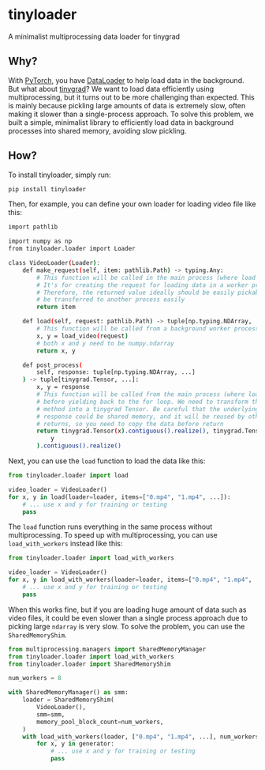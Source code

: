 # tinyloader
A minimalist multiprocessing data loader for tinygrad

## Why?

With [PyTorch](https://pytorch.org), you have [DataLoader](https://docs.pytorch.org/tutorials/beginner/basics/data_tutorial.html) to help load data in the background.
But what about [tinygrad](https://github.com/tinygrad/tinygrad/)?
We want to load data efficiently using multiprocessing, but it turns out to be more challenging than expected.
This is mainly because pickling large amounts of data is extremely slow, often making it slower than a single-process approach.
To solve this problem, we built a simple, minimalist library to efficiently load data in background processes into shared memory, avoiding slow pickling.

## How?

To install tinyloader, simply run:

```bash
pip install tinyloader
```

Then, for example, you can define your own loader for loading video file like this:

```bash
import pathlib

import numpy as np
from tinyloader.loader import Loader

class VideoLoader(Loader):
    def make_request(self, item: pathlib.Path) -> typing.Any:
        # This function will be called in the main process (where load or load_with_worker is invoked)
        # It's for creating the request for loading data in a worker process.
        # Therefore, the returned value ideally should be easily pickable so that it can
        # be transferred to another process easily
        return item

    def load(self, request: pathlib.Path) -> tuple[np.typing.NDArray, ...]:
        # This function will be called from a background worker process if multiprocessing is used,
        x, y = load_video(request)
        # both x and y need to be numpy.ndarray
        return x, y

    def post_process(
        self, response: tuple[np.typing.NDArray, ...]
    ) -> tuple[tinygrad.Tensor, ...]:
        x, y = response
        # This function will be called from the main process (where load or load_with_worker is invoked)
        # before yielding back to the for loop. We need to transform the response returned from the `load`
        # method into a tinygrad Tensor. Be careful that the underlying memory buffer for the passed in
        # response could be shared memory, and it will be reused by other worker after this function
        # returns, so you need to copy the data before return
        return tinygrad.Tensor(x).contiguous().realize(), tinygrad.Tensor(
            y
        ).contiguous().realize()

```

Next, you can use the `load` function to load the data like this:

```python
from tinyloader.loader import load

video_loader = VideoLoader()
for x, y in load(loader=loader, items=["0.mp4", "1.mp4", ...]):
    # ... use x and y for training or testing
    pass

```

The `load` function runs everything in the same process without multiprocessing.
To speed up with multiprocessing, you can use `load_with_workers` instead like this:

```python
from tinyloader.loader import load_with_workers

video_loader = VideoLoader()
for x, y in load_with_workers(loader=loader, items=["0.mp4", "1.mp4", ...], num_worker=8):
    # ... use x and y for training or testing
    pass

```

When this works fine, but if you are loading huge amount of data such as video files, it could be even slower than a single process approach due to picking large `ndarray` is very slow.
To solve the problem, you can use the `SharedMemoryShim`.

```python
from multiprocessing.managers import SharedMemoryManager
from tinyloader.loader import load_with_workers
from tinyloader.loader import SharedMemoryShim

num_workers = 8

with SharedMemoryManager() as smm:
    loader = SharedMemoryShim(
        VideoLoader(),
        smm=smm,
        memory_pool_block_count=num_workers,
    )
    with load_with_workers(loader, ["0.mp4", "1.mp4", ...], num_workers) as generator:
        for x, y in generator:
            # ... use x and y for training or testing
            pass

```
